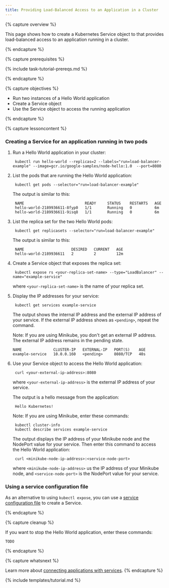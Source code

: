 ```yaml
---
title: Providing Load-Balanced Access to an Application in a Cluster
---
```


{% capture overview %}

This page shows how to create a Kubernetes Service object to that provides
load-balanced access to an application running in a cluster.

{% endcapture %}


{% capture prerequisites %}

{% include task-tutorial-prereqs.md %}

{% endcapture %}


{% capture objectives %}

* Run two instances of a Hello World application
* Create a Service object
* Use the Service object to access the running application

{% endcapture %}


{% capture lessoncontent %}

### Creating a Service for an application running in two pods

1. Run a Hello World application in your cluster:

        kubectl run hello-world --replicas=2 --labels="run=load-balancer-example" --image=gcr.io/google-samples/node-hello:1.0  --port=8080

1. List the pods that are running the Hello World application:

        kubectl get pods --selector="run=load-balancer-example"

    The output is similar to this:

        NAME                           READY     STATUS    RESTARTS   AGE
        hello-world-2189936611-8fyp0   1/1       Running   0          6m
        hello-world-2189936611-9isq8   1/1       Running   0          6m

1. List the replica set for the two Hello World pods:

        kubectl get replicasets --selector="run=load-balancer-example"

    The output is similar to this:

        NAME                     DESIRED   CURRENT   AGE
        hello-world-2189936611   2         2         12m

1. Create a Service object that exposes the replica set:

        kubectl expose rs <your-replica-set-name> --type="LoadBalancer" --name="example-service"

    where `<your-replica-set-name>` is the name of your replica set.

1. Display the IP addresses for your service:

        kubectl get services example-service

   The output shows the internal IP address and the external IP address of
   your service. If the external IP address shows as `<pending>`, repeat the
   command.

   Note: If you are using Minikube, you don't get an external IP address. The
   external IP address remains in the pending state.

       NAME              CLUSTER-IP   EXTERNAL-IP   PORT(S)    AGE
       example-service   10.0.0.160   <pending>     8080/TCP   40s

1. Use your Service object to access the Hello World application:

        curl <your-external-ip-address>:8080

    where `<your-external-ip-address>` is the external IP address of your
    service.

    The output is a hello message from the application:

        Hello Kubernetes!

    Note: If you are using Minikube, enter these commands:

        kubectl cluster-info
        kubectl describe services example-service

    The output displays the IP address of your Minikube node and the NodePort
    value for your service. Then enter this command to access the Hello World
    application:

        curl <minikube-node-ip-address>:<service-node-port>

    where `<minikube-node-ip-address>` us the IP address of your Minikube node,
    and `<service-node-port>` is the NodePort value for your service.

### Using a service configuration file

As an alternative to using `kubectl expose`, you can use a
[service configuration file](/docs/user-guide/services/operations)
to create a Service.


{% endcapture %}


{% capture cleanup %}

If you want to stop the Hello World application, enter these commands:

    TODO

{% endcapture %}


{% capture whatsnext %}

Learn more about
[connecting applications with services](/docs/user-guide/connecting-applications/).
{% endcapture %}

{% include templates/tutorial.md %}

